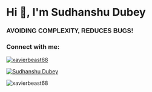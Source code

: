<h1 >Hi 👋, I'm Sudhanshu Dubey</h1>
<h3  style="font-family: Sarpanch, Arial, Helvetica, sans-serif;">AVOIDING COMPLEXITY, REDUCES BUGS!</h3>

<h3 align="left">Connect with me:</h3>

<p align="left"> <a href="https://twitter.com/xavierbeast68" target="blank"><img src="https://img.shields.io/twitter/follow/xavierbeast68?logo=twitter&style=for-the-badge" alt="xavierbeast68" /></a> </p>

<a href="https://www.linkedin.com/in/sudhanshu-dubey-3a87581ba/" target="blank"><img align="center" src="https://img.shields.io/badge/LinkedIn-0A66C2?style=for-the-badge&logo=LinkedIn&logoColor=white" alt="Sudhanshu Dubey"/></a>

<p><img align="center" src="https://github-readme-stats.vercel.app/api/top-langs?username=xavierbeast68&show_icons=true&locale=en&layout=compact" alt="xavierbeast68" /></p>
